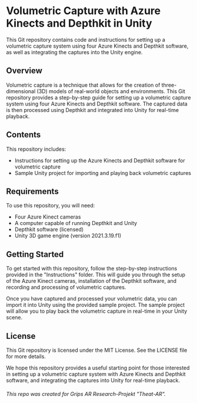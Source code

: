 # Volumetric Capture with Azure Kinects and Depthkit in Unity
This Git repository contains code and instructions for setting up a volumetric capture system using four Azure Kinects and Depthkit software, as well as integrating the captures into the Unity engine.

## Overview
Volumetric capture is a technique that allows for the creation of three-dimensional (3D) models of real-world objects and environments. This Git repository provides a step-by-step guide for setting up a volumetric capture system using four Azure Kinects and Depthkit software. The captured data is then processed using Depthkit and integrated into Unity for real-time playback.

## Contents
This repository includes:

- Instructions for setting up the Azure Kinects and Depthkit software for volumetric capture
- Sample Unity project for importing and playing back volumetric captures

## Requirements
To use this repository, you will need:

- Four Azure Kinect cameras
- A computer capable of running Depthkit and Unity
- Depthkit software (licensed)
- Unity 3D game engine (version 2021.3.19.f1)

## Getting Started
To get started with this repository, follow the step-by-step instructions provided in the "Instructions" folder. This will guide you through the setup of the Azure Kinect cameras, installation of the Depthkit software, and recording and processing of volumetric captures.

Once you have captured and processed your volumetric data, you can import it into Unity using the provided sample project. The sample project will allow you to play back the volumetric capture in real-time in your Unity scene.

## License
This Git repository is licensed under the MIT License. See the LICENSE file for more details.

We hope this repository provides a useful starting point for those interested in setting up a volumetric capture system with Azure Kinects and Depthkit software, and integrating the captures into Unity for real-time playback.


###### This repo was created for Grips AR Research-Projekt "Theat-AR".



